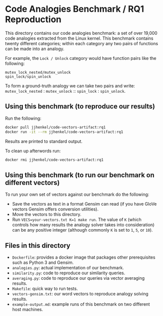 # Code Analogies Benchmark / RQ1 Reproduction

This directory contains our code analogies benchmark: a set of over 19,000 code analogies
extracted from the Linux kernel. This benchmark contains twenty different categories;
within each category any two pairs of functions can be made into an analogy.

For example, the `Lock / Unlock` category would have function pairs like the following:

```
mutex_lock_nested/mutex_unlock
spin_lock/spin_unlock
```

To form a ground-truth analogy we can take two pairs and write:
`mutex_lock_nested` : `mutex_unlock` :: `spin_lock` : `spin_unlock`. 

## Using this benchmark (to reproduce our results)

Run the following:

```bash
docker pull jjhenkel/code-vectors-artifact:rq1
docker run -it --rm jjhenkel/code-vectors-artifact:rq1
```

Results are printed to standard output.

To clean up afterwords run:

```bash
docker rmi jjhenkel/code-vectors-artifact:rq1
```

## Using this benchmark (to run our benchmark on different vectors)

To run your own set of vectors against our benchmark do the following:

 - Save the vectors as text in a format Gensim can read (if you have GloVe vectors Gensim offers conversion utilities).
 - Move the vectors to this directory.
 - Run `VECS=your-vectors.txt K=1 make run`. The value of `K` (which controls how many results the analogy solver takes into consideration) can be any positive integer (although commonly `K` is set to `1`, `5`, or `10`).

## Files in this directory

 - `Dockerfile`: provides a docker image that packages other prerequisites such as Python 3 and Gensim.
 - `analogies.py`: actual implementation of our benchmark.
 - `similarity.py`: code to reproduce our similarity queries.
 - `averaging.py`: code to reproduce our queries via vector averaging results.
 - `Makefile`: quick way to run tests.
 - `vectors-gensim.txt`: our word vectors to reproduce analogy solving results.
 - `example-output.md`: example runs of this benchmark on two different host machines.


